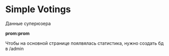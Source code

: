 # Simple Votings

Данные суперюзера

**prom:prom**

Чтобы на основной странице поялвялась статистика, нужно создать бд в /admin

